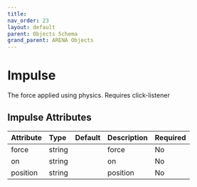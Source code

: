 ```yaml
---
title: 
nav_order: 23
layout: default
parent: Objects Schema
grand_parent: ARENA Objects
---
```


<!--CAUTION: This file is autogenerated from https://github.com/arenaxr/arena-schemas. Changes made here may be overwritten.-->


Impulse
=======


The force applied using physics. Requires click-listener

Impulse Attributes
-------------------

|Attribute|Type|Default|Description|Required|
| :--- | :--- | :--- | :--- | :--- |
|force|string||force|No|
|on|string||on|No|
|position|string||position|No|

